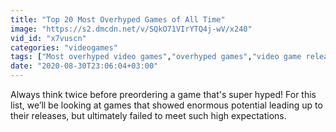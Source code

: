 ```yaml
---
title: "Top 20 Most Overhyped Games of All Time"
image: "https://s2.dmcdn.net/v/SQkO71VIrYTQ4j-wV/x240"
vid_id: "x7vuscn"
categories: "videogames"
tags: ["Most overhyped video games","overhyped games","video game releases"]
date: "2020-08-30T23:06:04+03:00"
---
```

Always think twice before preordering a game that's super hyped! For this list, we’ll be looking at games that showed enormous potential leading up to their releases, but ultimately failed to meet such high expectations.
